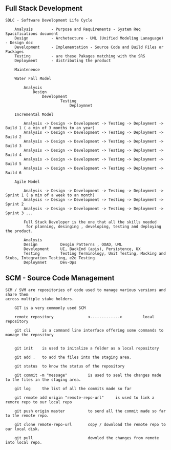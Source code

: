 Full Stack Development
--------------------------------------------------------

    SDLC - Software Developmemt Life Cycle

        Analysis        - Purpose and Requirements - System Req Spacifications document
        Design          - Archetecture - UML (Unified Modeling Lanaguage) - Design doc
        Development     - Implementation - Source Code and Build Files or Packages
        Testing         - are these Pakages matching with the SRS
        Deployment      - distributing the product

        Maintenence

        Water Fall Model

            Analysis
                Design
                    Development
                            Testing
                                Deploymnet

        Incremental Model

            Analysis -> Design -> Development -> Testing -> Deployment -> Build 1 ( a min of 3 months to an year)
            Analysis -> Design -> Development -> Testing -> Deployment -> Build 2
            Analysis -> Design -> Development -> Testing -> Deployment -> Build 3
            Analysis -> Design -> Development -> Testing -> Deployment -> Build 4
            Analysis -> Design -> Development -> Testing -> Deployment -> Build 5
            Analysis -> Design -> Development -> Testing -> Deployment -> Build 6

        Agile Model

            Analysis -> Design -> Development -> Testing -> Deployment -> Sprint 1 ( a min of a week to an month)
            Analysis -> Design -> Development -> Testing -> Deployment -> Sprint 2
            Analysis -> Design -> Development -> Testing -> Deployment -> Sprint 3 ...

            Full Stack Developer is the one that all the skills needed
             for planning, desinging , developing, testing and deploying the product.

            Analysis            
            Design          Desgin Patterns , OOAD, UML
            Development     UI, BackEnd (apis), Persistence, UX
            Testing         Testing Terminology, Unit Testing, Mocking and Stubs, Integration Testing, e2e Testing
            Deploymnet      Dev-Ops
            
SCM - Source Code Management
-----------------------------------------------------------------

    SCM / SVM are repositories of code used to manage various versions and share them 
    across multiple stake holders.

        GIT is a very commonly used SCM

        remote repository               <------------->         local repository

        git cli     is a command line interface offering some commands to manage the repository


        git init    is used to initalize a folder as a local repository

        git add .   to add the files into the staging area.

        git status  to know the status of the repository

        git commit -m "message"         is used to seal the changes made to the files in the staging area.

        git log     the list of all the commits made so far

        git remote add origin "remote-repo-url"     is used to link a remore repo to our local repo

        git push origin master          to send all the commit made so far to the remote repo.

        git clone remote-repo-url       copy / download the remote repo to our local disk.

        git pull                        downlod the changes from remote into local repo.















